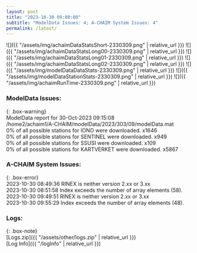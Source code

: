 ```yaml
---
layout: post
title: "2023-10-30 09:00:00"
subtitle: "ModelData Issues: 4; A-CHAIM System Issues: 4"
permalink: /latest/
---
```


![]({{ "/assets/img/achaimDataStatsShort-2330309.png" | relative_url }})
![]({{ "/assets/img/achaimDataStatsLong00-2330309.png" | relative_url }})
![]({{ "/assets/img/achaimDataStatsLong01-2330309.png" | relative_url }})
![]({{ "/assets/img/achaimDataStatsLong02-2330309.png" | relative_url }})
![]({{ "/assets/img/modelDataDataStats-2330309.png" | relative_url }})
![]({{ "/assets/img/modelDataStationStats-2330309.png" | relative_url }})
![]({{ "/assets/img/achaimRunTime-2330309.png" | relative_url }})


### ModelData Issues:  
  
{: .box-warning}  
 ModelData report for 30-Oct-2023 09:15:08   
 /home2/achaim1/A-CHAIM/modelData/2023/303/09/modelData.mat   
 0% of all possible stations for IONO were downloaded. x1646   
 0% of all possible stations for SENTINEL were downloaded. x949   
 0% of all possible stations for SSUSI were downloaded. x109   
 0% of all possible stations for KARTVERKET were downloaded. x5867   
  
### A-CHAIM System Issues:  
  
{: .box-error}  
2023-10-30 08:49:36 RINEX is neither version 2.xx or 3.xx  
2023-10-30 08:51:58 Index exceeds the number of array elements (58).  
2023-10-30 09:49:51 RINEX is neither version 2.xx or 3.xx  
2023-10-30 09:55:29 Index exceeds the number of array elements (48).  

### Logs:  
  
{: .box-note}  
[Logs.zip]({{ "/assets/other/logs.zip" | relative_url }})  
[Log Info]({{ "/logInfo" | relative_url }})  
